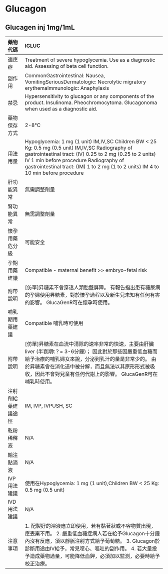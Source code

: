 # Glucagon

## Glucagen inj 1mg/1mL

| 藥物代碼           | IGLUC                                                                                                                                                                                                                                                                                           |
|:-------------------|:------------------------------------------------------------------------------------------------------------------------------------------------------------------------------------------------------------------------------------------------------------------------------------------------|
| 適應症             | Treatment of severe hypoglycemia. Use as a diagnostic aid. Assessing of beta cell function.                                                                                                                                                                                                     |
| 副作用             | CommonGastrointestinal: Nausea, VomitingSeriousDermatologic: Necrolytic migratory erythemaImmunologic: Anaphylaxis                                                                                                                                                                              |
| 禁忌               | Hypersensitivity to glucagon or any components of the product. Insulinoma. Pheochromocytoma. Glucagonoma when used as a diagnostic aid.                                                                                                                                                         |
| 藥物保存方式       | 2-8℃                                                                                                                                                                                                                                                                                            |
| 用法用量           | Hypoglycemia: 1 mg (1 unit) IM,IV,SC  Children BW < 25 Kg: 0.5 mg (0.5 unit) IM,IV,SC Radiography of gastrointestinal tract: (IV) 0.25 to 2 mg (0.25 to 2 units) IV 1 min before procedure Radiography of gastrointestinal tract: (IM) 1 to 2 mg (1 to 2 units) IM 4 to 10 min before procedure |
| 肝功能異常         | 無需調整劑量                                                                                                                                                                                                                                                                                    |
| 腎功能異常         | 無需調整劑量                                                                                                                                                                                                                                                                                    |
| 懷孕用藥危分級     | 可能安全                                                                                                                                                                                                                                                                                        |
| 孕期用藥建議       | Compatible - maternal benefit >> embryo-fetal risk                                                                                                                                                                                                                                              |
| 附帶說明           | [仿單]昇糖素不會穿透人類胎盤屏障。 有報告指出患有糖尿病的孕婦使用昇糖素，對於懷孕過程以及新生兒未知有任何有害的影響。 GlucaGenR可在懷孕時使用。                                                                                                                                                 |
| 哺乳期用藥建議     | Compatible 哺乳時可使用                                                                                                                                                                                                                                                                         |
| 附帶說明           | [仿單]昇糖素在血流中清除的速率非常的快速，主要由肝臟liver (半衰期t？= 3-6分鐘)； 因此對於那些因嚴重低血糖而給予治療的哺乳婦女來說，分泌到乳汁的量是非常少的。 由於昇糖素會在消化道中被分解，而且無法以其原形形式被吸收，因此不會對兒童有任何代謝上的影響。 GlucaGenR可在哺乳時使用。            |
| 注射劑給藥建議途徑 | IM, IVP, IVPUSH, SC                                                                                                                                                                                                                                                                             |
| 乾粉稀釋液         | N/A                                                                                                                                                                                                                                                                                             |
| 輸注點滴液         | N/A                                                                                                                                                                                                                                                                                             |
| IVP 用法建議       | 使用在Hypoglycemia: 1 mg (1 unit),Children BW < 25 Kg: 0.5 mg (0.5 unit)                                                                                                                                                                                                                        |
| IVD 用法建議       | N/A                                                                                                                                                                                                                                                                                             |
| 注意事項           | 1. 配製好的溶液應立即使用，若有黏著狀或不容物質出現，應丟棄不用。 2. 嚴重低血糖症病人若在給予Glucagon十分鐘內沒有反應，須以靜脈注射方式給予葡萄糖。 3. Glucagon於診斷用途由IV給予，常見噁心、嘔吐的副作用。 4. 若大量投予造成藥物過量，可能降低血鉀，必須加以監測，必要時給予校正治療。         |

